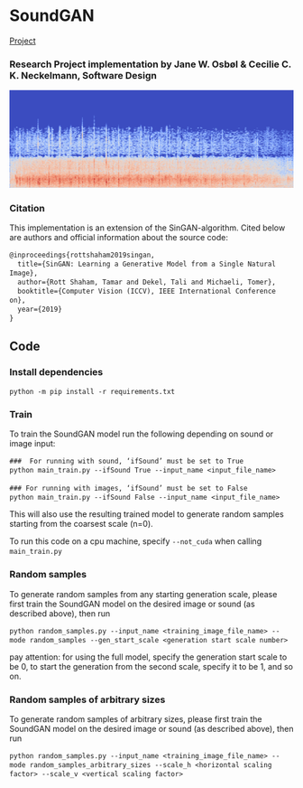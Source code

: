 # SoundGAN

[Project](https://github.com/Loller94/SoundGAN) 
### Research Project implementation by Jane W. Osbøl & Cecilie C. K. Neckelmann, Software Design 

![](imgs/Applause.png)


### Citation
This implementation is an extension of the SinGAN-algorithm. Cited below are authors and official information about the source code:

```
@inproceedings{rottshaham2019singan,
  title={SinGAN: Learning a Generative Model from a Single Natural Image},
  author={Rott Shaham, Tamar and Dekel, Tali and Michaeli, Tomer},
  booktitle={Computer Vision (ICCV), IEEE International Conference on},
  year={2019}
}
```

## Code

### Install dependencies

```
python -m pip install -r requirements.txt
```


###  Train
To train the SoundGAN model run the following depending on sound or image input:

```
###  For running with sound, ‘ifSound’ must be set to True
python main_train.py --ifSound True --input_name <input_file_name>

### For running with images, ‘ifSound’ must be set to False
python main_train.py --ifSound False --input_name <input_file_name>
``` 

This will also use the resulting trained model to generate random samples starting from the coarsest scale (n=0).

To run this code on a cpu machine, specify `--not_cuda` when calling `main_train.py`

###  Random samples
To generate random samples from any starting generation scale, please first train the SoundGAN model on the desired image or sound (as described above), then run 

```
python random_samples.py --input_name <training_image_file_name> --mode random_samples --gen_start_scale <generation start scale number>
```

pay attention: for using the full model, specify the generation start scale to be 0, to start the generation from the second scale, specify it to be 1, and so on. 

###  Random samples of arbitrary sizes
To generate random samples of arbitrary sizes, please first train the SoundGAN model on the desired image or sound (as described above), then run 

```
python random_samples.py --input_name <training_image_file_name> --mode random_samples_arbitrary_sizes --scale_h <horizontal scaling factor> --scale_v <vertical scaling factor>
```



